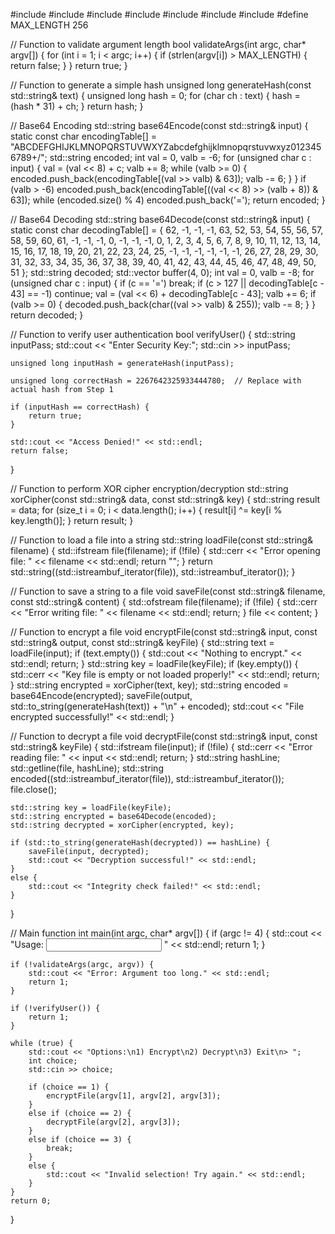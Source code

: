 #include <iostream>
#include <fstream>
#include <string>
#include <vector>
#include <sstream>
#include <iomanip>
#include <cstring>
#define MAX_LENGTH 256

// Function to validate argument length
bool validateArgs(int argc, char* argv[]) {
    for (int i = 1; i < argc; i++) {
        if (strlen(argv[i]) > MAX_LENGTH) {
            return false;
        }
    }
    return true;
}

// Function to generate a simple hash
unsigned long generateHash(const std::string& text) {
    unsigned long hash = 0;
    for (char ch : text) {
        hash = (hash * 31) + ch;
    }
    return hash;
}

// Base64 Encoding
std::string base64Encode(const std::string& input) {
    static const char encodingTable[] = "ABCDEFGHIJKLMNOPQRSTUVWXYZabcdefghijklmnopqrstuvwxyz0123456789+/";
    std::string encoded;
    int val = 0, valb = -6;
    for (unsigned char c : input) {
        val = (val << 8) + c;
        valb += 8;
        while (valb >= 0) {
            encoded.push_back(encodingTable[(val >> valb) & 63]);
            valb -= 6;
        }
    }
    if (valb > -6) encoded.push_back(encodingTable[((val << 8) >> (valb + 8)) & 63]);
    while (encoded.size() % 4) encoded.push_back('=');
    return encoded;
}

// Base64 Decoding
std::string base64Decode(const std::string& input) {
    static const char decodingTable[] = {
        62, -1, -1, -1, 63, 52, 53, 54, 55, 56, 57, 58, 59, 60, 61, -1,
        -1, -1, 0, -1, -1, -1, 0, 1, 2, 3, 4, 5, 6, 7, 8, 9, 10, 11, 12, 13,
        14, 15, 16, 17, 18, 19, 20, 21, 22, 23, 24, 25, -1, -1, -1, -1, -1,
        -1, 26, 27, 28, 29, 30, 31, 32, 33, 34, 35, 36, 37, 38, 39, 40, 41,
        42, 43, 44, 45, 46, 47, 48, 49, 50, 51
    };
    std::string decoded;
    std::vector<int> buffer(4, 0);
    int val = 0, valb = -8;
    for (unsigned char c : input) {
        if (c == '=') break;
        if (c > 127 || decodingTable[c - 43] == -1) continue;
        val = (val << 6) + decodingTable[c - 43];
        valb += 6;
        if (valb >= 0) {
            decoded.push_back(char((val >> valb) & 255));
            valb -= 8;
        }
    }
    return decoded;
}

// Function to verify user authentication
bool verifyUser() {
    std::string inputPass;
    std::cout << "Enter Security Key:";
    std::cin >> inputPass;

    unsigned long inputHash = generateHash(inputPass);

    unsigned long correctHash = 2267642325933444780;  // Replace with actual hash from Step 1

    if (inputHash == correctHash) {
        return true;
    }

    std::cout << "Access Denied!" << std::endl;
    return false;
}

// Function to perform XOR cipher encryption/decryption
std::string xorCipher(const std::string& data, const std::string& key) {
    std::string result = data;
    for (size_t i = 0; i < data.length(); i++) {
        result[i] ^= key[i % key.length()];
    }
    return result;
}

// Function to load a file into a string
std::string loadFile(const std::string& filename) {
    std::ifstream file(filename);
    if (!file) {
        std::cerr << "Error opening file: " << filename << std::endl;
        return "";
    }
    return std::string((std::istreambuf_iterator<char>(file)), std::istreambuf_iterator<char>());
}

// Function to save a string to a file
void saveFile(const std::string& filename, const std::string& content) {
    std::ofstream file(filename);
    if (!file) {
        std::cerr << "Error writing file: " << filename << std::endl;
        return;
    }
    file << content;
}

// Function to encrypt a file
void encryptFile(const std::string& input, const std::string& output, const std::string& keyFile) {
    std::string text = loadFile(input);
    if (text.empty()) {
        std::cout << "Nothing to encrypt." << std::endl;
        return;
    }
    std::string key = loadFile(keyFile);
    if (key.empty()) {
        std::cerr << "Key file is empty or not loaded properly!" << std::endl;
        return;
    }
    std::string encrypted = xorCipher(text, key);
    std::string encoded = base64Encode(encrypted);
    saveFile(output, std::to_string(generateHash(text)) + "\n" + encoded);
    std::cout << "File encrypted successfully!" << std::endl;
}

// Function to decrypt a file
void decryptFile(const std::string& input, const std::string& keyFile) {
    std::ifstream file(input);
    if (!file) {
        std::cerr << "Error reading file: " << input << std::endl;
        return;
    }
    std::string hashLine;
    std::getline(file, hashLine);
    std::string encoded((std::istreambuf_iterator<char>(file)), std::istreambuf_iterator<char>());
    file.close();

    std::string key = loadFile(keyFile);
    std::string encrypted = base64Decode(encoded);
    std::string decrypted = xorCipher(encrypted, key);

    if (std::to_string(generateHash(decrypted)) == hashLine) {
        saveFile(input, decrypted);
        std::cout << "Decryption successful!" << std::endl;
    }
    else {
        std::cout << "Integrity check failed!" << std::endl;
    }
}


// Main function
int main(int argc, char* argv[]) {
    if (argc != 4) {
        std::cout << "Usage: <input> <output> <key>" << std::endl;
        return 1;
    }

    if (!validateArgs(argc, argv)) {
        std::cout << "Error: Argument too long." << std::endl;
        return 1;
    }

    if (!verifyUser()) {
        return 1;
    }

    while (true) {
        std::cout << "Options:\n1) Encrypt\n2) Decrypt\n3) Exit\n> ";
        int choice;
        std::cin >> choice;

        if (choice == 1) {
            encryptFile(argv[1], argv[2], argv[3]);
        }
        else if (choice == 2) {
            decryptFile(argv[2], argv[3]);
        }
        else if (choice == 3) {
            break;
        }
        else {
            std::cout << "Invalid selection! Try again." << std::endl;
        }
    }
    return 0;
}
